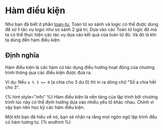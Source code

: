 # Hàm điều kiện

Như bạn đã biết ở phần [toan-tu](../toan-tu/ "mention"), Toán tử so sánh và logic có thể được dùng để xử lí tác vụ logic như so sánh 2 giá trị. Dựa vào các Toán tử logic đó mà ta có thể thực hiện các tác vụ dựa vào kết quả của toán tử đó. Và đó là khi ta dùng đến hàm điều kiện.

## Định nghĩa

Hàm điều kiện là các hàm có tác dụng điều hướng hoạt động của chương trình thông qua các điều kiện được đưa ra.

Ví dụ: Nếu `a % 3 == 0` (a chia cho 3 dư 0) thì in ra dòng chữ "Số a chia hết cho 3".

{% hint style="info" %}
Hàm điều kiện là nền tảng của lập trình bởi chương trình lúc này có thể định hướng dựa vào nhiều yếu tố khác nhau. Chính vì vậy bạn nên học kỹ các hàm điều kiện.

Một khi bạn đã hiểu về nó, bạn sẽ nhận ra rằng mọi ngôn ngữ lập trình đều có hàm tương tự.
{% endhint %}
